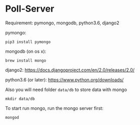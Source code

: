 # Poll-Server
Requirement: pymongo, mongodb, python3.6, django2

pymongo:
```
pip3 install pymongo
```

mongodb (on os x): 
```
brew install mongo
```

django2:
https://docs.djangoproject.com/en/2.0/releases/2.0/

python3.6 (or later):
https://www.python.org/downloads/

Also you will need folder `data/db` to store data with mongo
```
mkdir data/db
```


To start run mongo, run the mongo server first:
```
mongod
```

